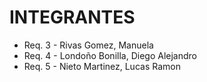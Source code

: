 # INTEGRANTES

* Req. 3 - Rivas Gomez, Manuela
* Req. 4 - Londoño Bonilla, Diego Alejandro
* Req. 5 - Nieto Martinez, Lucas Ramon
